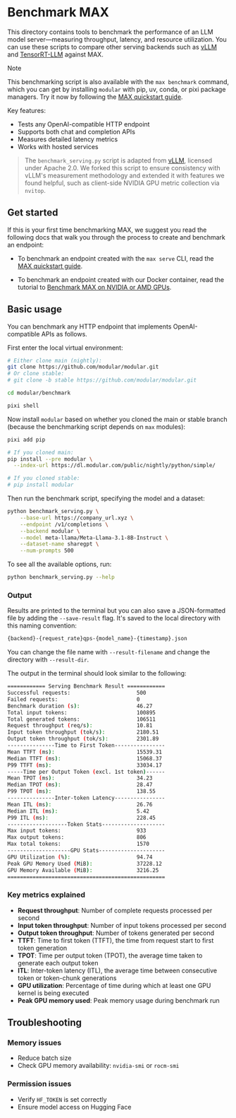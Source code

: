 # Benchmark MAX

This directory contains tools to benchmark the performance of an LLM model
server—measuring throughput, latency, and resource utilization. You can use
these scripts to compare other serving backends such as
[vLLM](https://github.com/vllm-project/vllm) and
[TensorRT-LLM](https://github.com/NVIDIA/TensorRT-LLM) against MAX.

> [!NOTE]
> This benchmarking script is also available with the `max benchmark` command,
> which you can get by installing `modular` with pip, uv, conda, or pixi
> package managers. Try it now by following the [MAX
> quickstart guide](https://docs.modular.com/max/get-started).

Key features:

- Tests any OpenAI-compatible HTTP endpoint
- Supports both chat and completion APIs
- Measures detailed latency metrics
- Works with hosted services

> The `benchmark_serving.py` script is adapted from
> [vLLM](https://github.com/vllm-project/vllm/blob/main/benchmarks),
> licensed under Apache 2.0. We forked this script to ensure consistency with
> vLLM's measurement methodology and extended it with features we found helpful,
> such as client-side NVIDIA GPU metric collection via `nvitop`.

## Get started

If this is your first time benchmarking MAX, we suggest you read the following
docs that walk you through the process to create and benchmark an endpoint:

- To benchmark an endpoint created with the `max serve` CLI, read the [MAX
quickstart guide](https://docs.modular.com/max/get-started).

- To benchmark an endpoint created with our Docker container, read the tutorial
to [Benchmark MAX on NVIDIA or AMD
GPUs](https://docs.modular.com/max/tutorials/benchmark-max-serve).

## Basic usage

You can benchmark any HTTP endpoint that implements
OpenAI-compatible APIs as follows.

First enter the local virtual environment:

```bash
# Either clone main (nightly):
git clone https://github.com/modular/modular.git
# Or clone stable:
# git clone -b stable https://github.com/modular/modular.git

cd modular/benchmark

pixi shell
```

Now install `modular` based on whether you cloned the main or stable branch
(because the benchmarking script depends on `max` modules):

```bash
pixi add pip

# If you cloned main:
pip install --pre modular \
  --index-url https://dl.modular.com/public/nightly/python/simple/

# If you cloned stable:
# pip install modular
```

Then run the benchmark script, specifying the model and a dataset:

```bash
python benchmark_serving.py \
    --base-url https://company_url.xyz \
    --endpoint /v1/completions \
    --backend modular \
    --model meta-llama/Meta-Llama-3.1-8B-Instruct \
    --dataset-name sharegpt \
    --num-prompts 500
```

To see all the available options, run:

```sh
python benchmark_serving.py --help
```

### Output

Results are printed to the terminal but you can also save a JSON-formatted
file by adding the `--save-result` flag. It's saved to the local directory
with this naming convention:

```bash
{backend}-{request_rate}qps-{model_name}-{timestamp}.json
```

You can change the file name with `--result-filename` and change the directory
with `--result-dir`.

The output in the terminal should look similar to the following:

```bash
============ Serving Benchmark Result ============
Successful requests:                     500
Failed requests:                         0
Benchmark duration (s):                  46.27
Total input tokens:                      100895
Total generated tokens:                  106511
Request throughput (req/s):              10.81
Input token throughput (tok/s):          2180.51
Output token throughput (tok/s):         2301.89
---------------Time to First Token----------------
Mean TTFT (ms):                          15539.31
Median TTFT (ms):                        15068.37
P99 TTFT (ms):                           33034.17
-----Time per Output Token (excl. 1st token)------
Mean TPOT (ms):                          34.23
Median TPOT (ms):                        28.47
P99 TPOT (ms):                           138.55
---------------Inter-token Latency----------------
Mean ITL (ms):                           26.76
Median ITL (ms):                         5.42
P99 ITL (ms):                            228.45
-------------------Token Stats--------------------
Max input tokens:                        933
Max output tokens:                       806
Max total tokens:                        1570
--------------------GPU Stats---------------------
GPU Utilization (%):                     94.74
Peak GPU Memory Used (MiB):              37228.12
GPU Memory Available (MiB):              3216.25
==================================================
```

### Key metrics explained

- **Request throughput**: Number of complete requests processed per second
- **Input token throughput**: Number of input tokens processed per second
- **Output token throughput**: Number of tokens generated per second
- **TTFT**: Time to first token (TTFT), the time from request start to first
token generation
- **TPOT**: Time per output token (TPOT), the average time taken to generate
each output token
- **ITL**: Inter-token latency (ITL), the average time between consecutive token
or token-chunk generations
- **GPU utilization**: Percentage of time during which at least one GPU kernel
is being executed
- **Peak GPU memory used**: Peak memory usage during benchmark run

## Troubleshooting

### Memory issues

- Reduce batch size
- Check GPU memory availability: `nvidia-smi` or `rocm-smi`

### Permission issues

- Verify `HF_TOKEN` is set correctly
- Ensure model access on Hugging Face
